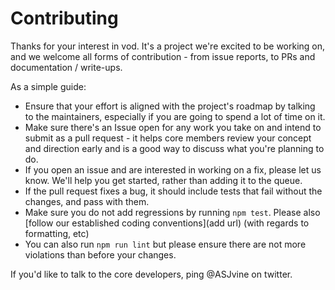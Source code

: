 # Contributing

Thanks for your interest in vod. It's a project we're excited to be
working on, and we welcome all forms of contribution - from issue reports,
to PRs and documentation / write-ups.

As a simple guide:

* Ensure that your effort is aligned with the project's roadmap by talking to
the maintainers, especially if you are going to spend a lot of time on it.
* Make sure there's an Issue open for any work you take on and intend to submit
as a pull request - it helps core members review your concept and direction
early and is a good way to discuss what you're planning to do.
* If you open an issue and are interested in working on a fix, please let us
know. We'll help you get started, rather than adding it to the queue.
* If the pull request fixes a bug, it should include tests that fail without the changes, and pass with them.
* Make sure you do not add regressions by running `npm test`. Please also
[follow our established coding conventions](add url)
(with regards to formatting, etc)
* You can also run `npm run lint`
but please ensure there are not more violations than before your changes.

If you'd like to talk to the core developers, ping @ASJvine on twitter.
